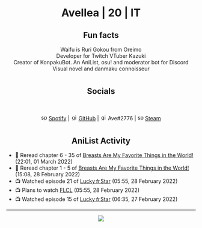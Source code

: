 <h1 align="center">
Avellea | 20 | IT
</h1>



<h2 align="center">
Fun facts
</h2>

<p align="center">
Waifu is Ruri Gokou from Oreimo<br>
Developer for Twitch VTuber Kazuki<br>
Creator of KonpakuBot. An AniList, osu! and moderator bot for Discord<br>
Visual novel and danmaku connoisseur
</p>

<h1>
<h2 align="center">Socials</h2>
<br>
<p align="center">
<img src="https://open.scdn.co/cdn/images/favicon.5cb2bd30.ico" alt="spotify logo" width="16"> <a href="https://open.spotify.com/user/2r8tkjt7qlh7uo7k06z43t63a">Spotify</a> | <img src="https://github.com/fluidicon.png" alt="github logo" width="16"> <a href="https://github.com/Avellea">GitHub</a> | <img src="https://i.imgur.com/ywxedYu.png" alt="github logo" width="16"> Ave#2776 | <img src="https://store.steampowered.com/favicon.ico" alt="spotify logo" width="16"> <a href="https://steamcommunity.com/id/Avellea/">Steam</a>
</p>
<h1>

<h2 align="center">AniList Activity</h2>

<!-- ANILIST_ACTIVITY:start -->

-   📖 Reread chapter 6 - 35 of [Breasts Are My Favorite Things in the World!](https://anilist.co/manga/100209) (22:01, 01 March 2022)
-   📖 Reread chapter 1 - 5 of [Breasts Are My Favorite Things in the World!](https://anilist.co/manga/100209) (15:08, 28 February 2022)
-   📺 Watched episode 21 of [Lucky☆Star](https://anilist.co/anime/1887) (05:55, 28 February 2022)
-   📺 Plans to watch [FLCL](https://anilist.co/anime/227) (05:55, 28 February 2022)
-   📺 Watched episode 15 of [Lucky☆Star](https://anilist.co/anime/1887) (06:35, 27 February 2022)

<!-- ANILIST_ACTIVITY:end -->


---



<p align="center">
<img src="https://i.pinimg.com/originals/5f/95/04/5f9504eb5a7d27ec7a6121b9e9aa48b3.gif">
<p>
